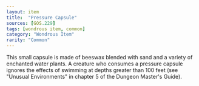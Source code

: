 ```yaml
---
layout: item
title:  "Pressure Capsule"
sources: [GOS.229]
tags: [wondrous item, common]
category: "Wondrous Item"
rarity: "Common"
---
```


This small capsule is made of beeswax blended with sand and a variety of enchanted water plants. A creature who consumes a pressure capsule ignores the effects of swimming at depths greater than 100 feet (see "Unusual Environments" in chapter 5 of the Dungeon Master's Guide).